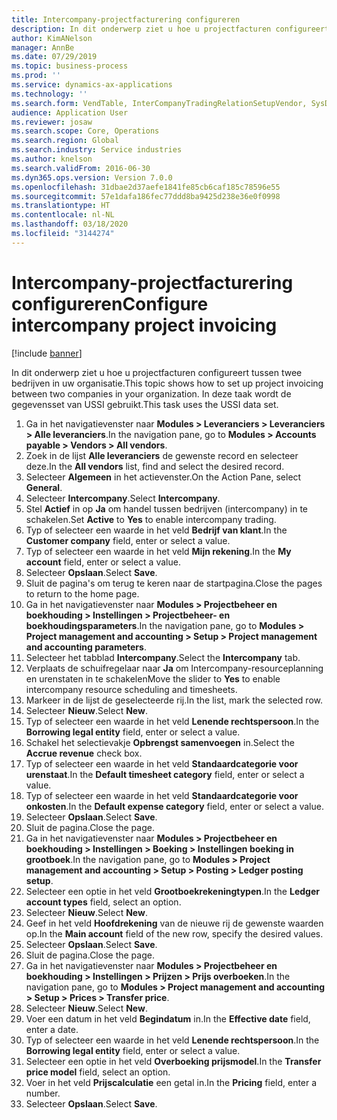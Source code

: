 ```yaml
---
title: Intercompany-projectfacturering configureren
description: In dit onderwerp ziet u hoe u projectfacturen configureert tussen twee bedrijven in uw organisatie.
author: KimANelson
manager: AnnBe
ms.date: 07/29/2019
ms.topic: business-process
ms.prod: ''
ms.service: dynamics-ax-applications
ms.technology: ''
ms.search.form: VendTable, InterCompanyTradingRelationSetupVendor, SysDataAreaSelectLookup, ProjParameters, ProjPosting, ProjTransferPrice
audience: Application User
ms.reviewer: josaw
ms.search.scope: Core, Operations
ms.search.region: Global
ms.search.industry: Service industries
ms.author: knelson
ms.search.validFrom: 2016-06-30
ms.dyn365.ops.version: Version 7.0.0
ms.openlocfilehash: 31dbae2d37aefe1841fe85cb6caf185c78596e55
ms.sourcegitcommit: 57e1dafa186fec77ddd8ba9425d238e36e0f0998
ms.translationtype: HT
ms.contentlocale: nl-NL
ms.lasthandoff: 03/18/2020
ms.locfileid: "3144274"
---
```

# <a name="configure-intercompany-project-invoicing"></a><span data-ttu-id="0cd0f-103">Intercompany-projectfacturering configureren</span><span class="sxs-lookup"><span data-stu-id="0cd0f-103">Configure intercompany project invoicing</span></span>

[!include [banner](../../includes/banner.md)]

<span data-ttu-id="0cd0f-104">In dit onderwerp ziet u hoe u projectfacturen configureert tussen twee bedrijven in uw organisatie.</span><span class="sxs-lookup"><span data-stu-id="0cd0f-104">This topic shows how to set up project invoicing between two companies in your organization.</span></span> <span data-ttu-id="0cd0f-105">In deze taak wordt de gegevensset van USSI gebruikt.</span><span class="sxs-lookup"><span data-stu-id="0cd0f-105">This task uses the USSI data set.</span></span>

1. <span data-ttu-id="0cd0f-106">Ga in het navigatievenster naar **Modules > Leveranciers > Leveranciers > Alle leveranciers**.</span><span class="sxs-lookup"><span data-stu-id="0cd0f-106">In the navigation pane, go to **Modules > Accounts payable > Vendors > All vendors**.</span></span>
2. <span data-ttu-id="0cd0f-107">Zoek in de lijst **Alle leveranciers** de gewenste record en selecteer deze.</span><span class="sxs-lookup"><span data-stu-id="0cd0f-107">In the **All vendors** list, find and select the desired record.</span></span>
3. <span data-ttu-id="0cd0f-108">Selecteer **Algemeen** in het actievenster.</span><span class="sxs-lookup"><span data-stu-id="0cd0f-108">On the Action Pane, select **General**.</span></span>
4. <span data-ttu-id="0cd0f-109">Selecteer **Intercompany**.</span><span class="sxs-lookup"><span data-stu-id="0cd0f-109">Select **Intercompany**.</span></span>
5. <span data-ttu-id="0cd0f-110">Stel **Actief** in op **Ja** om handel tussen bedrijven (intercompany) in te schakelen.</span><span class="sxs-lookup"><span data-stu-id="0cd0f-110">Set **Active** to **Yes** to enable intercompany trading.</span></span>
6. <span data-ttu-id="0cd0f-111">Typ of selecteer een waarde in het veld **Bedrijf van klant**.</span><span class="sxs-lookup"><span data-stu-id="0cd0f-111">In the **Customer company** field, enter or select a value.</span></span>
7. <span data-ttu-id="0cd0f-112">Typ of selecteer een waarde in het veld **Mijn rekening**.</span><span class="sxs-lookup"><span data-stu-id="0cd0f-112">In the **My account** field, enter or select a value.</span></span>
8. <span data-ttu-id="0cd0f-113">Selecteer **Opslaan**.</span><span class="sxs-lookup"><span data-stu-id="0cd0f-113">Select **Save**.</span></span>
9. <span data-ttu-id="0cd0f-114">Sluit de pagina's om terug te keren naar de startpagina.</span><span class="sxs-lookup"><span data-stu-id="0cd0f-114">Close the pages to return to the home page.</span></span>
10. <span data-ttu-id="0cd0f-115">Ga in het navigatievenster naar **Modules > Projectbeheer en boekhouding > Instellingen > Projectbeheer- en boekhoudingsparameters**.</span><span class="sxs-lookup"><span data-stu-id="0cd0f-115">In the navigation pane, go to **Modules > Project management and accounting > Setup > Project management and accounting parameters**.</span></span>
11. <span data-ttu-id="0cd0f-116">Selecteer het tabblad **Intercompany**.</span><span class="sxs-lookup"><span data-stu-id="0cd0f-116">Select the **Intercompany** tab.</span></span>
12. <span data-ttu-id="0cd0f-117">Verplaats de schuifregelaar naar **Ja** om Intercompany-resourceplanning en urenstaten in te schakelen</span><span class="sxs-lookup"><span data-stu-id="0cd0f-117">Move the slider to **Yes** to enable intercompany resource scheduling and timesheets.</span></span>
13. <span data-ttu-id="0cd0f-118">Markeer in de lijst de geselecteerde rij.</span><span class="sxs-lookup"><span data-stu-id="0cd0f-118">In the list, mark the selected row.</span></span>
14. <span data-ttu-id="0cd0f-119">Selecteer **Nieuw**.</span><span class="sxs-lookup"><span data-stu-id="0cd0f-119">Select **New**.</span></span>
15. <span data-ttu-id="0cd0f-120">Typ of selecteer een waarde in het veld **Lenende rechtspersoon**.</span><span class="sxs-lookup"><span data-stu-id="0cd0f-120">In the **Borrowing legal entity** field, enter or select a value.</span></span>
16. <span data-ttu-id="0cd0f-121">Schakel het selectievakje **Opbrengst samenvoegen** in.</span><span class="sxs-lookup"><span data-stu-id="0cd0f-121">Select the **Accrue revenue** check box.</span></span>
17. <span data-ttu-id="0cd0f-122">Typ of selecteer een waarde in het veld **Standaardcategorie voor urenstaat**.</span><span class="sxs-lookup"><span data-stu-id="0cd0f-122">In the **Default timesheet category** field, enter or select a value.</span></span>
18. <span data-ttu-id="0cd0f-123">Typ of selecteer een waarde in het veld **Standaardcategorie voor onkosten**.</span><span class="sxs-lookup"><span data-stu-id="0cd0f-123">In the **Default expense category** field, enter or select a value.</span></span>
19. <span data-ttu-id="0cd0f-124">Selecteer **Opslaan**.</span><span class="sxs-lookup"><span data-stu-id="0cd0f-124">Select **Save**.</span></span>
20. <span data-ttu-id="0cd0f-125">Sluit de pagina.</span><span class="sxs-lookup"><span data-stu-id="0cd0f-125">Close the page.</span></span>
21. <span data-ttu-id="0cd0f-126">Ga in het navigatievenster naar **Modules > Projectbeheer en boekhouding > Instellingen > Boeking > Instellingen boeking in grootboek**.</span><span class="sxs-lookup"><span data-stu-id="0cd0f-126">In the navigation pane, go to **Modules > Project management and accounting > Setup > Posting > Ledger posting setup**.</span></span>
22. <span data-ttu-id="0cd0f-127">Selecteer een optie in het veld **Grootboekrekeningtypen**.</span><span class="sxs-lookup"><span data-stu-id="0cd0f-127">In the **Ledger account types** field, select an option.</span></span>
23. <span data-ttu-id="0cd0f-128">Selecteer **Nieuw**.</span><span class="sxs-lookup"><span data-stu-id="0cd0f-128">Select **New**.</span></span>
24. <span data-ttu-id="0cd0f-129">Geef in het veld **Hoofdrekening** van de nieuwe rij de gewenste waarden op.</span><span class="sxs-lookup"><span data-stu-id="0cd0f-129">In the **Main account** field of the new row, specify the desired values.</span></span>
25. <span data-ttu-id="0cd0f-130">Selecteer **Opslaan**.</span><span class="sxs-lookup"><span data-stu-id="0cd0f-130">Select **Save**.</span></span>
26. <span data-ttu-id="0cd0f-131">Sluit de pagina.</span><span class="sxs-lookup"><span data-stu-id="0cd0f-131">Close the page.</span></span>
27. <span data-ttu-id="0cd0f-132">Ga in het navigatievenster naar **Modules > Projectbeheer en boekhouding > Instellingen > Prijzen > Prijs overboeken**.</span><span class="sxs-lookup"><span data-stu-id="0cd0f-132">In the navigation pane, go to **Modules > Project management and accounting > Setup > Prices > Transfer price**.</span></span>
28. <span data-ttu-id="0cd0f-133">Selecteer **Nieuw**.</span><span class="sxs-lookup"><span data-stu-id="0cd0f-133">Select **New**.</span></span>
29. <span data-ttu-id="0cd0f-134">Voer een datum in het veld **Begindatum** in.</span><span class="sxs-lookup"><span data-stu-id="0cd0f-134">In the **Effective date** field, enter a date.</span></span>
30. <span data-ttu-id="0cd0f-135">Typ of selecteer een waarde in het veld **Lenende rechtspersoon**.</span><span class="sxs-lookup"><span data-stu-id="0cd0f-135">In the **Borrowing legal entity** field, enter or select a value.</span></span>
31. <span data-ttu-id="0cd0f-136">Selecteer een optie in het veld **Overboeking prijsmodel**.</span><span class="sxs-lookup"><span data-stu-id="0cd0f-136">In the **Transfer price model** field, select an option.</span></span>
32. <span data-ttu-id="0cd0f-137">Voer in het veld **Prijscalculatie** een getal in.</span><span class="sxs-lookup"><span data-stu-id="0cd0f-137">In the **Pricing** field, enter a number.</span></span>
33. <span data-ttu-id="0cd0f-138">Selecteer **Opslaan**.</span><span class="sxs-lookup"><span data-stu-id="0cd0f-138">Select **Save**.</span></span>

